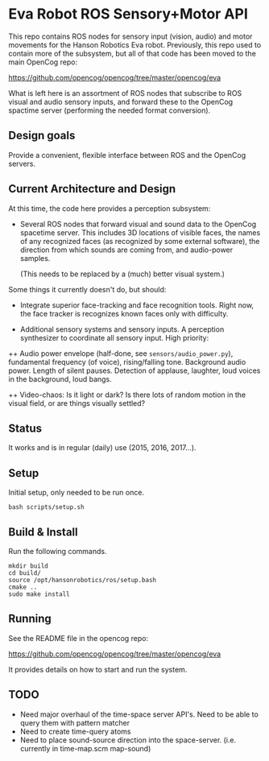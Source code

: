 Eva Robot ROS Sensory+Motor API
===============================
This repo contains ROS nodes for sensory input (vision, audio) and
motor movements for the Hanson Robotics Eva robot.  Previously, this
repo used to contain more of the subsystem, but all of that code has
been moved to the main OpenCog repo:

https://github.com/opencog/opencog/tree/master/opencog/eva

What is left here is an assortment of ROS nodes that subscribe
to ROS visual and audio sensory inputs, and forward these to the
OpenCog spactime server (performing the needed format conversion).

Design goals
------------
Provide a convenient, flexible interface between ROS and the OpenCog
servers.

Current Architecture and Design
-------------------------------
At this time, the code here provides a perception subsystem:

 * Several ROS nodes that forward visual and sound data to the
   OpenCog spacetime server. This includes 3D locations of visible
   faces, the names of any recognized faces (as recognized by some
   external software), the direction from which sounds are coming
   from, and audio-power samples.

   (This needs to be replaced by a (much) better visual system.)

Some things it currently doesn't do, but should:

 * Integrate superior face-tracking and face recognition tools.
   Right now, the face tracker is recognizes known faces only with
   difficulty.

 * Additional sensory systems and sensory inputs.  A perception
   synthesizer to coordinate all sensory input. High priority:

  ++ Audio power envelope (half-done, see `sensors/audio_power.py`),
     fundamental frequency (of voice), rising/falling tone.
     Background audio power. Length of silent pauses.  Detection
     of applause, laughter, loud voices in the background, loud
     bangs.

  ++ Video-chaos: Is it light or dark? Is there lots of random
     motion in the visual field, or are things visually settled?

Status
------
It works and is in regular (daily) use (2015, 2016, 2017...).

Setup
-------
Initial setup, only needed to be run once.
```
bash scripts/setup.sh
```

Build & Install
-------
Run the following commands.
```
mkdir build
cd build/
source /opt/hansonrobotics/ros/setup.bash
cmake ..
sudo make install
```

Running
-------
See the README file in the opencog repo:

https://github.com/opencog/opencog/tree/master/opencog/eva

It provides details on how to start and run the system.

TODO
----
 * Need major overhaul of the time-space server API's. Need to be able
   to query them with pattern matcher
 * Need to create time-query atoms
 * Need to place sound-source direction into the space-server. (i.e. currently
   in time-map.scm map-sound)
